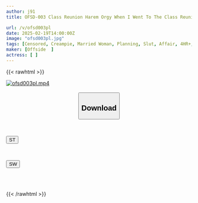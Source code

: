 ```yaml
---
author: j91
title: OFSD-003 Class Reunion Harem Orgy When I Went To The Class Reunion, There Were Only Married People And I Was The Only Single Person, So I Was Laughed At! But It Turns Out The Girls Were Interested In Me Because I’m Single… In The End, I Ended Up Being Popular And Having A Harem Orgy With The Big-breasted Girls At The Class Reunion.

url: /v/ofsd003pl
date: 2025-02-19T14:00:00Z
image: "ofsd003pl.jpg"
tags: [Censored, Creampie, Married Woman, Planning, Slut, Affair, 4HR+, Kiss, Bitch, Drinking Party, Bath	]
maker: [Offside  ]
actress: [ ]
---
```



{{< rawhtml >}}

<div class="video" data-videoid="eKlm0m6R7mUYY0m">
    <a href="javascript:;">
        <img src="/v/ofsd003pl/ofsd003pl.jpg" width="WIDTH" height="HEIGHT" alt="ofsd003pl.mp4" loading="lazy">
    </a>
</div>

<script type="text/javascript" src="https://j91.asia/asset/on-demand-st.js"></script>

<br>
  <link rel="stylesheet" href="https://j91.asia/asset/bs5.css">
  
  <center>
  <button class="btn btn-primary" type="button" data-bs-toggle="collapse" data-bs-target=".multi-collapse" aria-expanded="false" aria-controls="multiCollapseExample1 multiCollapseExample2"><h2>Download</h2></button></center>
</p>
<div class="row">
  <div class="col">
    <div class="collapse multi-collapse" id="multiCollapseExample1">
      <div class="card card-body">
	      	      <br>
<div class="buttons">  
<p><a href="/v/ofsd003pl/st.html" target="_blank"><button class="btn-hover color-3"><i class="fa fa-download"></i> ST</button></a></p></div>
    </div>
  </div>
</div>
  <div class="col">
    <div class="collapse multi-collapse" id="multiCollapseExample2">
      <div class="card card-body">
	      <br>
<div class="buttons">
<p><a href="/v/ofsd003pl/sw.html" target="_blank"><button class="btn-hover color-2"><i class="fa fa-download"></i> SW</button></a></p></div>
<br><br>
      </div>
    </div>
  </div>
</div>

{{< /rawhtml >}}